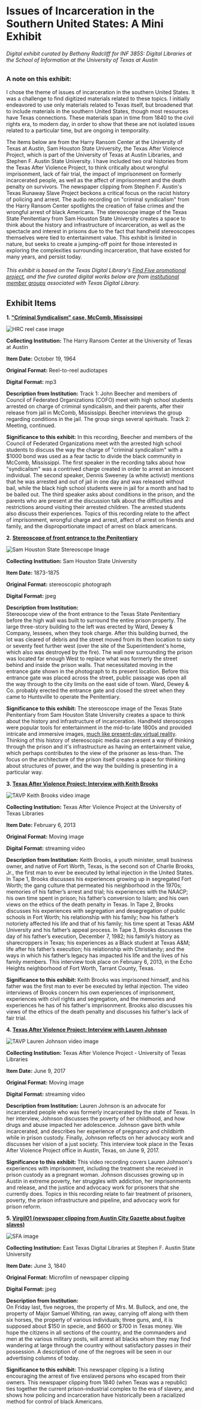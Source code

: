 # Issues of Incarceration in the Southern United States: A Mini Exhibit

###### Digital exhibit curated by Bethany Radcliff for INF 385S: Digital Libraries at the School of Information at the University of Texas at Austin

### A note on this exhibit: 

I chose the theme of issues of incarceration in the southern United States. It was a challenge to find digitized 
materials related to these topics. I initially endeavored to use only materials related to Texas itself, 
but broadened that to include materials in the southern United States, though most resources have Texas connections. These materials span in time from 1840 to the civil rights era, 
to modern day, in order to show that these are not isolated issues related to a particular time, but are ongoing in temporality.

The items below are from the Harry Ransom Center at the University of Texas at Austin, Sam Houston State University,
the Texas After Violence Project, which is part of the University of Texas at Austin Libraries, and Stephen F. Austin State University. I have included two oral histories from the Texas After Violence Project, to think critically about wrongful imprisonment, lack of fair trial, the impact of imprisonment on formerly incarcerated people, as well as the affect of imprisonment and the death penalty on survivors. The newspaper clipping from Stephen F. Austin's Texas Runaway Slave Project beckons a critical focus on the racist history of policing and arrest. The audio recording on "criminal syndicalism" from the Harry Ransom Center spotlights the creation of false crimes and the wrongful arrest of black Americans. The stereoscope image of the Texas State Penitentiary from Sam Houston State University creates a space to think about the history and infrastructure of incarceration, as well as the spectacle and interest in prisons due to the fact that handheld stereoscopes themselves were tied to entertainment value. This exhibit is limited in nature, but seeks to create a jumping-off point for 
those interested in exploring the complexities surrounding incarceration, that have existed for many years, and persist today.

###### This exhibit is based on the Texas Digital Library's [Find Five promotional project](https://www.tdl.org/2020/04/join-find-five/), and the five curated digital works below are from [institutional member groups](https://www.tdl.org/members/groups/) associated with Texas Digital Library.


## Exhibit Items

**1\. ["Criminal Syndicalism" case, McComb, Mississippi](https://hrc.contentdm.oclc.org/digital/collection/p15878coll1/id/37)**

![HRC reel case image](/images/HRC-Beecher-audio-image.jpg)

**Collecting Institution:** The Harry Ransom Center at the University of Texas at Austin

**Item Date:** October 19, 1964

**Original Format:** Reel-to-reel audiotapes

**Digital Format:** mp3

**Description from Institution:** 
Track 1: John Beecher and members of Council of Federated Organizations (COFO) meet with high school students arrested on charge of criminal syndicalism, and their parents, after their release from jail in McComb, Mississippi. Beecher interviews the group regarding conditions in the jail. The group sings several spirituals. Track 2: Meeting, continued.

**Significance to this exhibit:**
In this recording, Beecher and members of the Council of Federated Organizations meet with the arrested high school students to discuss the way the charge of "criminal syndicalism" with a $1000 bond was used as a fear tactic to divide the black community in McComb, Mississippi. The first speaker in the recording talks about how "syndicalism" was a contrived charge created in order to arrest an innocent individual. The second speaker, Dennis Sweeney (a white activist) mentions that he was arrested and out of jail in one day and was released without bail, while the black high school students were in jail for a month and had to be bailed out. The third speaker asks about conditions in the prison, and the parents who are present at the discussion talk about the difficulties and restrictions around visiting their arrested children. The arrested students also discuss their experiences. Topics of this recording relate to the affect of imprisonment, wrongful charge and arrest, affect of arrest on friends and family, and the disproportionate impact of arrest on black americans.



**2\. [Stereoscope of front entrance to the Penitentiary](https://digital.library.shsu.edu/digital/collection/p243coll3/id/5607)**

![Sam Houston State Stereoscope Image](/images/SamHouston-steroscopic-prison.jpg)

**Collecting Institution:** Sam Houston State University

**Item Date:** 1873-1875

**Original Format:** stereoscopic photograph

**Digital Format:** jpeg

**Description from Institution:** 	
Stereoscope view of the front entrance to the Texas State Penitentiary before the high wall was built to surround the entire prison property. The large three-story building to the left was erected by Ward, Dewey & Company, lessees, when they took charge. After this building burned, the lot was cleared of debris and the street moved from its then location to sixty or seventy feet further west (over the site of the Superintendent's home, which also was destroyed by the fire). The wall now surrounding the prison was located far enough West to replace what was formerly the street behind and inside the prison walls. That necessitated moving in the entrance gate shown in the photograph to its present location. Before this entrance gate was placed across the street, public passage was open all the way through to the city limits on the east side of town. Ward, Dewey & Co. probably erected the entrance gate and closed the street when they came to Huntsville to operate the Penitentiary.

**Significance to this exhibit:**
The stereoscope image of the Texas State Penitentiary from Sam Houston State University creates a space to think about the history and infrastructure of incarceration. Handheld steroscopes were popular tools for entertainment in the mid-to-late 1800s and provided intricate and immersive images, [much like present-day virtual reality](https://www.smithsonianmag.com/innovation/sterographs-original-virtual-reality-180964771/). Thinking of this history of stereoscopic media can present a way of thinking through the prison and it's infrastructure as having an entertainment value, which perhaps contributes to the view of the prisoner as less-than. The focus on the architecture of the prison itself creates a space for thinking about structures of power, and the way the building is presenting in a particular way.



**3\. [Texas After Violence Project: Interview with Keith Brooks](http://av.lib.utexas.edu/index.php?title=TAVP:Keith_Brooks_1)**

![TAVP Keith Brooks video image](/images/TAVP-Keith-Brooks.png)

**Collecting Institution:** Texas After Violence Project at the University of Texas Libraries 

**Item Date:** February 6, 2013

**Original Format:** Moving image

**Digital Format:** streaming video

**Description from Institution:**
Keith Brooks, a youth minister, small business owner, and native of Fort Worth, Texas, is the second son of Charlie Brooks, Jr., the first man to ever be executed by lethal injection in the United States. In Tape 1, Brooks discusses his experiences growing up in segregated Fort Worth; the gang culture that permeated his neighborhood in the 1970s; memories of his father’s arrest and trial; his experiences with the NAACP; his own time spent in prison; his father’s conversion to Islam; and his own views on the ethics of the death penalty in Texas. In Tape 2, Brooks discusses his experiences with segregation and desegregation of public schools in Fort Worth; his relationship with his family; how his father’s notoriety affected his life and that of his family; his time spent at Texas A&M University and his father’s appeal process. In Tape 3, Brooks discusses the day of his father’s execution, December 7, 1982; his family’s history as sharecroppers in Texas; his experiences as a Black student at Texas A&M; life after his father’s execution; his relationship with Christianity; and the ways in which his father’s legacy has impacted his life and the lives of his family members. This interview took place on February 6, 2013, in the Echo Heights neighborhood of Fort Worth, Tarrant County, Texas.

**Significance to this exhibit:**
Keith Brooks was imprisoned himself, and his father was the first man to ever be executed by lethal injection. The video interviews of Brooks concern his own experiences of imprisonment, experiences with civil rights and segregation, and the memories and experiences he has of his father's imprisonment. Brooks also discusses his views of the ethics of the death penalty and discusses his father's lack of fair trial. 



**4\. [Texas After Violence Project: Interview with Lauren Johnson](http://av.lib.utexas.edu/index.php?title=TAVP:Lauren_Johnson&p=video1&b=0)**

![TAVP Lauren Johnson video image](/images/TAVP-Lauren-Johnson.png)

**Collecting Institution:** Texas After Violence Project - University of Texas Libraries 

**Item Date:** June 9, 2017

**Original Format:** Moving image

**Digital Format:** streaming video

**Description from Institution:** 
Lauren Johnson is an advocate for incarcerated people who was formerly incarcerated by the state of Texas. In her interview, Johnson discusses the poverty of her childhood, and how drugs and abuse impacted her adolescence. Johnson gave birth while incarcerated, and describes her experience of pregnancy and childbirth while in prison custody. Finally, Johnson reflects on her advocacy work and discusses her vision of a just society. This interview took place in the Texas After Violence Project office in Austin, Texas, on June 9, 2017.

**Significance to this exhibit:**
This video recording covers Lauren Johnson's experiences with imprisonment, including the treatment she received in prison custody as a pregnant woman. Johnson discusses growing up in Austin in extreme poverty, her struggles with addiction, her imprisonments and release, and the justice and advocacy work for prisoners that she currently does. Topics in this recording relate to fair treatment of prisoners, poverty, the prison infrastructure and pipeline, and advocacy work for prison reform.



**5\. [Virgil01 (newspaper clipping from Austin City Gazette about fugitve slaves)](https://digital.sfasu.edu/digital/collection/RSP/id/6468/rec/203)**

![SFA image](/images/SFA-runaway-slave-image.jpg)

**Collecting Institution:** East Texas Digital Libraries at Stephen F. Austin State University

**Item Date:** June 3, 1840

**Original Format:** Microfilm of newspaper clipping

**Digital Format:** jpeg

**Description from Institution:** 	
On Friday last, five negroes, the property of Mrs. M. Bullock, and one, the property of Major Samuel Whiting, ran away, carrying off along with them six horses, the property of various individuals; three guns, and, it is supposed about $150 in specie, and $600 or $700 in Texas money. We hope the citizens in all sections of the country, and the commanders and men at the various military posts, will arrest all blacks whom they may find wandering at large through the country without satisfactory passes in their possession. A description of one of the negroes will be seen in our advertising columns of today.

**Significance to this exhibit:**
This newspaper clipping is a listing encouraging the arrest of five enslaved persons who escaped from their owners. This newspaper clipping from 1840 (when Texas was a republic) ties together the current prison-industrial complex to the era of slavery, and shows how policing and incarceration have historically been a racialized method for control of black Americans. 
